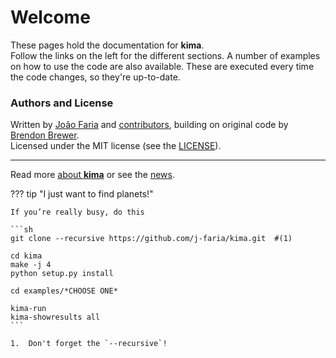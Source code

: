 <style>
.md-nav--secondary {
  display: none;
}
</style>


# Welcome

These pages hold the documentation for **kima**.  
Follow the links on the left for the different sections.
A number of examples on how to use the code are also available. These are
executed every time the code changes, so they're up-to-date.


### Authors and License

Written by [João Faria](https://joaofaria.space) 
and [contributors](https://github.com/j-faria/kima/graphs/contributors),
building on original code by [Brendon Brewer](https://brendonbrewer.com/).  
Licensed under the MIT license 
(see the [LICENSE](https://github.com/j-faria/kima/blob/master/LICENSE)).

---


Read more [about **kima**](/about) or see the [news](/news).


??? tip "I just want to find planets!"

    If you’re really busy, do this

    ```sh
    git clone --recursive https://github.com/j-faria/kima.git  #(1)

    cd kima
    make -j 4
    python setup.py install

    cd examples/*CHOOSE ONE*

    kima-run
    kima-showresults all
    ```

    1.  Don't forget the `--recursive`!

